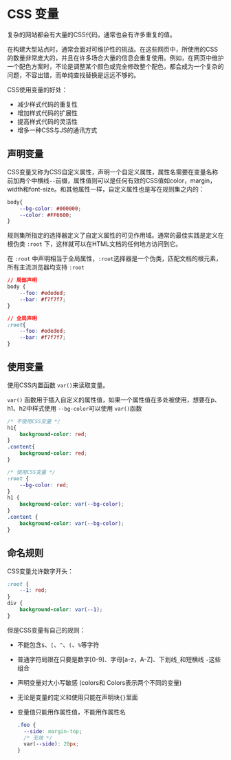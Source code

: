 # CSS 变量

复杂的网站都会有大量的CSS代码，通常也会有许多重复的值。

在构建大型站点时，通常会面对可维护性的挑战。在这些网页中，所使用的CSS的数量非常庞大的，并且在许多场合大量的信息会重复使用。例如，在网页中维护一个配色方案时，不论是调整某个颜色或完全修改整个配色，都会成为一个复杂的问题，不容出错，而单纯查找替换是远远不够的。

CSS使用变量的好处：

- 减少样式代码的重复性
- 增加样式代码的扩展性
- 提高样式代码的灵活性
- 增多一种CSS与JS的通讯方式

## 声明变量

CSS变量又称为CSS自定义属性，声明一个自定义属性，属性名需要在变量名称前加两个中横线`--`前缀，属性值则可以是任何有效的CSS值如color，margin，width和font-size。和其他属性一样，自定义属性也是写在规则集之内的：

```css
body{
    --bg-color: #000000;
    --color: #FF6600;
}
```

规则集所指定的选择器定义了自定义属性的可见作用域。通常的最佳实践是定义在根伪类 `:root` 下，这样就可以在HTML文档的任何地方访问到它。

在 `:root` 中声明相当于全局属性，`:root`选择器是一个伪类，匹配文档的根元素，所有主流浏览器均支持 `:root`

```css
// 局部声明
body {
    --foo: #ededed;
    --bar: #f7f7f7;
}

// 全局声明
:root{
    --foo: #ededed;
    --bar: #f7f7f7;
}
```

## 使用变量

使用CSS内置函数 `var()`来读取变量。

`var()` 函数用于插入自定义的属性值，如果一个属性值在多处被使用，想要在p、h1、h2中样式使用 `--bg-color`可以使用 `var()`函数

```css
/* 不使用CSS变量 */
h1{
    background-color: red;
}
.content{
    background-color: red;
}

/* 使用CSS变量 */
:root {
    --bg-color: red;
}
h1 {
    background-color: var(--bg-color);
}
.content {
    background-color: var(--bg-color);
}
```

## 命名规则

CSS变量允许数字开头：

```css
:root {
    --1: red;
}
div {
    background-color: var(--1);
}
```

但是CSS变量有自己的规则：

- 不能包含`$`、`[`、`^`、`(`、`%`等字符

- 普通字符局限在只要是数字[0-9]、字母[a-z，A-Z]、下划线`_`和短横线 `-`这些组合

- 声明变量对大小写敏感 (colors和 Colors表示两个不同的变量)

- 无论是变量的定义和使用只能在声明块`{}`里面

- 变量值只能用作属性值，不能用作属性名

  ```css
  .foo {
    --side: margin-top;
    /* 无效 */
    var(--side): 20px;
  }
  ```





